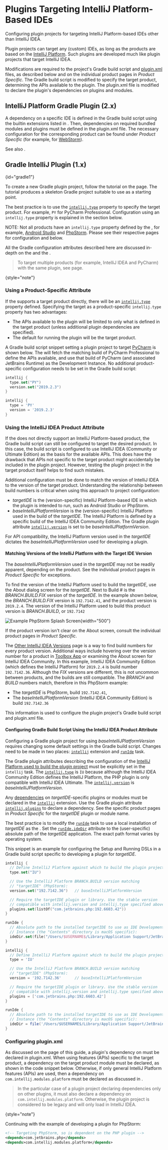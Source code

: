 <!-- Copyright 2000-2024 JetBrains s.r.o. and contributors. Use of this source code is governed by the Apache 2.0 license. -->

# Plugins Targeting IntelliJ Platform-Based IDEs

<link-summary>Configuring plugin projects for targeting IntelliJ Platform-based IDEs other than IntelliJ IDEA.</link-summary>

Plugin projects can target any (custom) IDEs, as long as the products are based on the [IntelliJ Platform](intellij_platform.md).
Such plugins are developed much like plugin projects that target IntelliJ IDEA.

<include from="snippets.md" element-id="jetbrainsProductOpenSourceLicense"/>

Modifications are required to the project's Gradle build script and <path>[plugin.xml](plugin_configuration_file.md)</path> files, as described below
and on the individual product pages in _Product Specific_.
The Gradle build script is modified to specify the target product, determining the APIs available to the plugin.
The <path>plugin.xml</path> file is modified to declare the plugin's dependencies on plugins and modules.

## IntelliJ Platform Gradle Plugin (2.x)

A dependency on a specific IDE is defined in the Gradle build script using the builtin extensions listed in [](tools_intellij_platform_gradle_plugin_dependencies_extension.md#target-platforms).
Then, dependencies on required bundled modules and plugins must be defined in the <path>plugin.xml</path> file.
The necessary configuration for the corresponding product can be found under _Product Specific_ (for example, for [WebStorm](webstorm.md)).

See also [](plugin_compatibility.md).

## Gradle IntelliJ Plugin (1.x)
{id="gradle1"}

To create a new Gradle plugin project, follow the tutorial on the [](creating_plugin_project.md) page.
The tutorial produces a skeleton Gradle project suitable to use as a starting point.

The best practice is to use the [`intellij.type`](tools_gradle_intellij_plugin.md#intellij-extension-type) property to specify the target product.
For example, `PY` for PyCharm Professional.
Configuration using an `intellij.type` property is explained in the [](#using-a-product-specific-attribute) section below.

NOTE: Not all products have an `intellij.type` property defined by the [](tools_gradle_intellij_plugin.md), for example, [Android Studio](android_studio.md) and [PhpStorm](phpstorm.md).
Please see their respective pages for configuration and
[](#configuring-gradle-build-script-using-the-intellij-idea-product-attribute) below.

All the Gradle configuration attributes described here are discussed in-depth on the [](configuring_plugin_project.md) and the [](tools_gradle_intellij_plugin.md).

> To target multiple products (for example, IntelliJ IDEA and PyCharm) with the same plugin, see [](plugin_compatibility.md) page.
>
{style="note"}

### Using a Product-Specific Attribute

If the [](tools_gradle_intellij_plugin.md) supports a target product directly, there will be an [`intellij.type`](tools_gradle_intellij_plugin.md#intellij-extension-type) property defined.
Specifying the target as a product-specific `intellij.type` property has two advantages:

* The APIs available to the plugin will be limited to only what is defined in the target product
  (unless additional plugin dependencies are specified).
* The default [](ide_development_instance.md) for running the plugin will be the target product.

A Gradle build script snippet setting a plugin project to target [PyCharm](pycharm.md) is shown below.
The [](tools_gradle_intellij_plugin.md) will fetch the matching build of PyCharm Professional to define the APIs available, and use that build of PyCharm (and associated JetBrains Runtime) as the Development Instance.
No additional product-specific configuration needs to be set in the Gradle build script:

<tabs group="languages">
<tab title="Kotlin" group-key="kotlin">

```kotlin
intellij {
  type.set("PY")
  version.set("2019.2.3")
}
```

</tab>
<tab title="Groovy" group-key="groovy">

```groovy
intellij {
  type = 'PY'
  version = '2019.2.3'
}
```

</tab>
</tabs>

### Using the IntelliJ IDEA Product Attribute

If the [](tools_gradle_intellij_plugin.md) does not directly support an IntelliJ Platform-based product, the Gradle build script can still be configured to target the desired product.
In this case, the build script is configured to use IntelliJ IDEA (Community or Ultimate Edition) as the basis for the available APIs.
This does have the drawback that APIs not specific to the target product might accidentally be included in the plugin project.
However, testing the plugin project in the target product itself helps to find such mistakes.

Additional configuration must be done to match the version of IntelliJ IDEA to the version of the target product.
Understanding the relationship between build numbers is critical when using this approach to project configuration:

* _targetIDE_ is the (version-specific) IntelliJ Platform-based IDE in which the plugin is intended to run, such as Android Studio or PhpStorm.
* _baseIntelliJPlatformVersion_ is the (version-specific) IntelliJ Platform used in the build of the _targetIDE_.
  The IntelliJ Platform is defined by a specific build of the IntelliJ IDEA Community Edition.
  The Gradle plugin attribute [`intellij.version`](configuring_plugin_project.md#intellij-platform-configuration) is set to be _baseIntelliJPlatformVersion_.

For API compatibility, the IntelliJ Platform version used in the _targetIDE_ dictates the _baseIntelliJPlatformVersion_ used for developing a plugin.

#### Matching Versions of the IntelliJ Platform with the Target IDE Version

The _baseIntelliJPlatformVersion_ used in the _targetIDE_ may not be readily apparent, depending on the product.
See the individual product pages in _Product Specific_ for exceptions.

To find the version of the IntelliJ Platform used to build the _targetIDE_, use the <control>About</control> dialog screen for the _targetIDE_.
Next to <control>Build #</control> is the *BRANCH.BUILD.FIX* version of the _targetIDE_.
In the example shown below, the *BRANCH.BUILD.FIX* version is `192.7142.41`, and the product version is `2019.2.4`.
The version of the IntelliJ Platform used to build this product version is *BRANCH.BUILD*, or `192.7142`

![Example PhpStorm Splash Screen](phpstorm_build.png){width="500"}

If the product version isn't clear on the <control>About</control> screen, consult the individual product pages in _Product Specific_.

The [Other IntelliJ IDEA Versions](https://www.jetbrains.com/idea/download/other.html) page is a way to find build numbers for every product version.
Additional ways include hovering over the version number for a product in [Toolbox App](https://www.jetbrains.com/toolbox-app/) or examining the <control>About</control> screen for IntelliJ IDEA Community.
In this example, IntelliJ IDEA Community Edition (which defines the IntelliJ Platform) for `2019.2.4` is build number `192.7142.36`.
Although the *FIX* versions are different, this is not uncommon between products, and the builds are still compatible.
The *BRANCH* and *BUILD* numbers match, therefore in this PhpStorm example:

* The _targetIDE_ is PhpStorm, build `192.7142.41`,
* The _baseIntelliJPlatformVersion_ (IntelliJ IDEA Community Edition) is build `192.7142.36`

This information is used to configure the plugin project's Gradle build script and <path>plugin.xml</path> file.

#### Configuring Gradle Build Script Using the IntelliJ IDEA Product Attribute

Configuring a Gradle plugin project for using _baseIntelliJPlatformVersion_ requires changing some default settings in the Gradle build script.
Changes need to be made in two places: [`intellij`](tools_gradle_intellij_plugin.md#configuration-intellij-extension) extension and [`runIde`](tools_gradle_intellij_plugin.md#tasks-runide) task.

The Gradle plugin attributes describing the configuration of the [IntelliJ Platform used to build the plugin project](configuring_plugin_project.md#intellij-platform-configuration) must be explicitly set in the `intellij` task.
The [`intellij.type`](tools_gradle_intellij_plugin.md#intellij-extension-type) is `IU` because although the IntelliJ IDEA Community Edition defines the IntelliJ Platform, the PHP plugin is only compatible with IntelliJ IDEA Ultimate.
The [`intellij.version`](tools_gradle_intellij_plugin.md#intellij-extension-version) is _baseIntelliJPlatformVersion_.

Any [dependencies](configuring_plugin_project.md#plugin-dependencies) on _targetIDE_-specific plugins or modules must be declared in the [`intellij`](tools_gradle_intellij_plugin.md#configuration-intellij-extension) extension.
Use the Gradle plugin attribute [`intellij.plugins`](tools_gradle_intellij_plugin.md#intellij-extension-plugins) to declare a dependency.
See the specific product pages in _Product Specific_ for the _targetIDE_ plugin or module name.

The best practice is to modify the [`runIde`](tools_gradle_intellij_plugin.md#tasks-runide) task to use a local installation of _targetIDE_ as the [](ide_development_instance.md).
Set the [`runIde.ideDir`](tools_gradle_intellij_plugin.md#tasks-runide-idedir) attribute to the (user-specific) absolute path of the _targetIDE_ application.
The exact path format varies by operating system.

This snippet is an example for configuring the Setup and Running DSLs in a Gradle build script specific to developing a plugin for _targetIDE_.

<tabs group="languages">
<tab title="Kotlin" group-key="kotlin">

```kotlin
intellij {
  // Define IntelliJ Platform against which to build the plugin project.
  type.set("IU")

  // Use the IntelliJ Platform BRANCH.BUILD version matching
  // "targetIDE" (PhpStorm):
  version.set("192.7142.36")   // baseIntelliJPlatformVersion

  // Require the targetIDE plugin or library. Use the stable version
  // compatible with intellij.version and intellij.type specified above:
  plugins.set(listOf("com.jetbrains.php:192.6603.42"))
}

runIde {
  // Absolute path to the installed targetIDE to use as IDE Development
  // Instance (the "Contents" directory is macOS specific):
  ideDir.set(file("/Users/$USERNAME$/Library/Application Support/JetBrains/Toolbox/apps/PhpStorm/ch-0/192.7142.41/PhpStorm.app/Contents"))
}
```

</tab>
<tab title="Groovy" group-key="groovy">

```groovy
intellij {
  // Define IntelliJ Platform against which to build the plugin project.
  type = 'IU'

  // Use the IntelliJ Platform BRANCH.BUILD version matching
  // "targetIDE" (PhpStorm):
  version = '192.7142.36'      // baseIntelliJPlatformVersion

  // Require the targetIDE plugin or library. Use the stable version
  // compatible with intellij.version and intellij.type specified above:
  plugins = ['com.jetbrains.php:192.6603.42']
}

runIde {
  // Absolute path to the installed targetIDE to use as IDE Development
  // Instance (the "Contents" directory is macOS specific):
  ideDir = file('/Users/$USERNAME$/Library/Application Support/JetBrains/Toolbox/apps/PhpStorm/ch-0/192.7142.41/PhpStorm.app/Contents')
}
```

</tab>
</tabs>

### Configuring plugin.xml

As discussed on the [](plugin_compatibility.md#declaring-plugin-dependencies) page of this guide, a plugin's dependency on [](plugin_compatibility.md#modules-specific-to-functionality) must be declared in <path>plugin.xml</path>.
When using features (APIs) specific to the target product, a dependency on the target product module must be declared, as shown in the code snippet below.
Otherwise, if only general IntelliJ Platform features (APIs) are used, then a dependency on `com.intellij.modules.platform` must be declared as discussed in [](plugin_compatibility.md).

> In the particular case of a plugin project declaring dependencies only on other plugins, it must also declare a dependency on `com.intellij.modules.platform`.
> Otherwise, the plugin project is considered to be legacy and will only load in IntelliJ IDEA.
>
{style="note"}

Continuing with the example of developing a plugin for PhpStorm:

```xml
<!-- Targeting PhpStorm, so is dependent on the PHP plugin -->
<depends>com.jetbrains.php</depends>
<depends>com.intellij.modules.platform</depends>
```
